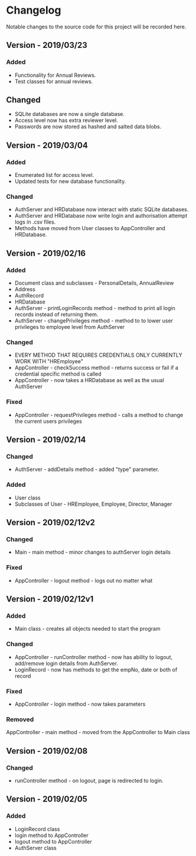 # Changelog

Notable changes to the source code for this project will be recorded here. 

## Version - 2019/03/23
### Added
* Functionality for Annual Reviews.
* Test classes for annual reviews. 

## Changed
* SQLite databases are now a single database. 
* Access level now has extra reviewer level. 
* Passwords are now stored as hashed and salted data blobs. 

## Version - 2019/03/04

### Added
* Enumerated list for access level.
* Updated tests for new database functionality. 

### Changed
* AuthServer and HRDatabase now interact with static SQLite databases.
* AuthServer and HRDatabase now write login and authorisation attempt logs in .csv files. 
* Methods have moved from User classes to AppController and HRDatabase. 

## Version - 2019/02/16

### Added
* Document class and subclasses - PersonalDetails, AnnualReview
* Address
* AuthRecord
* HRDatabase
* AuthServer - printLoginRecords method - method to print all login records instead of returning them.
* AuthServer - changePrivileges method - method to to lower user privileges to employee level from AuthServer
### Changed
* EVERY METHOD THAT REQUIRES CREDENTIALS ONLY CURRENTLY WORK WITH "HREmployee"
* AppController - checkSuccess method - returns success or fail if a credential specific method is called
* AppController - now takes a HRDatabase as well as the usual AuthServer
### Fixed
* AppController - requestPrivileges method - calls a method to change the current users privileges



## Version - 2019/02/14

### Changed
* AuthServer - addDetails method - added "type" parameter.
### Added
* User class
* Subclasses of User - HREmployee, Employee, Director, Manager



## Version - 2019/02/12v2

### Changed
* Main - main method - minor changes to authServer login details
### Fixed
* AppController - logout method - logs out no matter what



## Version - 2019/02/12v1

### Added
* Main class - creates all objects needed to start the program
### Changed
* AppController - runController method - now has ability to logout, add/remove login details from AuthServer.
* LoginRecord - now has methods to get the empNo, date or both of record
### Fixed
* AppController - login method - now takes parameters
### Removed
AppController - main method - moved from the AppController to Main class



## Version - 2019/02/08

### Changed
* runController method - on logout, page is redirected to login.



## Version - 2019/02/05

### Added
* LoginRecord class
* login method to AppController
* logout method to AppController
* AuthServer class